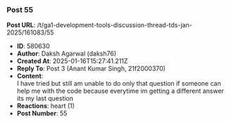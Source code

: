 ### Post 55
**Post URL**: /t/ga1-development-tools-discussion-thread-tds-jan-2025/161083/55
- **ID**: 580630
- **Author**: Daksh Agarwal (daksh76)
- **Created At**: 2025-01-16T15:27:41.211Z
- **Reply To**: Post 3 (Anant Kumar Singh, 21f2000370)
- **Content**:  
  I have tried but still am unable to do only that question if someone can help me with the code because everytime im getting a different answer its my last question
- **Reactions**: heart (1)
- **Post Number**: 55

